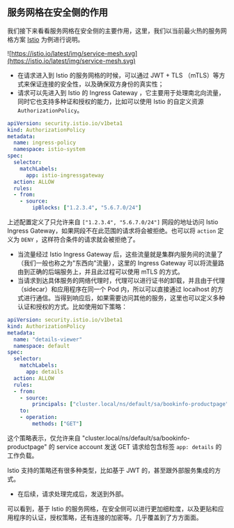## 服务网格在安全侧的作用

我们接下来看看服务网格在安全侧的主要作用，这里，我们以当前最火热的服务网格方案 [Istio](https://istio.io/) 为例进行说明。

![https://istio.io/latest/img/service-mesh.svg](https://istio.io/latest/img/service-mesh.svg)

- 在请求进入到 Istio 的服务网格的时候，可以通过 JWT + TLS （mTLS）等方式来保证连接的安全性，以及确保双方身份的真实性；
- 请求可以先进入到 Istio 的 Ingress Gateway ，它主要用于处理南北向流量，同时它也支持多种证和授权的能力，比如可以使用 Istio 的自定义资源 `AuthorizationPolicy`。

```yaml
apiVersion: security.istio.io/v1beta1
kind: AuthorizationPolicy
metadata:
  name: ingress-policy
  namespace: istio-system
spec:
  selector:
    matchLabels:
      app: istio-ingressgateway
  action: ALLOW
  rules:
  - from:
    - source:
        ipBlocks: ["1.2.3.4", "5.6.7.0/24"]
```

上述配置定义了只允许来自 `["1.2.3.4", "5.6.7.0/24"]` 网段的地址访问 Istio Ingress Gateway，如果网段不在此范围的请求将会被拒绝。也可以将 `action` 定义为 `DENY` ，这样符合条件的请求就会被拒绝了。

- 当流量经过 Istio Ingress Gateway 后，这些流量就是集群内服务间的流量了（我们一般也称之为"东西向"流量），这里的 Ingress Gateway 可以将流量路由到正确的后端服务上，并且此过程可以使用 mTLS 的方式。
- 当请求到达具体服务的网络代理时，代理可以进行证书的卸载，并且由于代理（sidecar）和应用程序在同一个 Pod 内，所以可以直接通过 localhost 的方式进行通信。当得到响应后，如果需要访问其他的服务，这里也可以定义多种认证和授权的方式。比如使用如下策略：

```yaml
apiVersion: security.istio.io/v1beta1
kind: AuthorizationPolicy
metadata:
  name: "details-viewer"
  namespace: default
spec:
  selector:
    matchLabels:
      app: details
  action: ALLOW
  rules:
  - from:
    - source:
        principals: ["cluster.local/ns/default/sa/bookinfo-productpage"]
    to:
    - operation:
        methods: ["GET"]
```

这个策略表示，仅允许来自 "cluster.local/ns/default/sa/bookinfo-productpage" 的 service account 发送 GET 请求给包含标签 `app: details` 的工作负载。

Istio 支持的策略还有很多种类型，比如基于 JWT 的，甚至跟外部服务集成的方式。

- 在后续，请求处理完成后，发送到外部。

可以看到，基于 Istio 的服务网格，在安全侧可以进行更加细粒度，以及更贴和应用程序的认证，授权策略，还有连接的加密等。几乎覆盖到了方方面面。